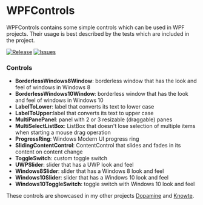 # WPFControls

WPFControls contains some simple controls which can be used in WPF projects.
Their usage is best described by the tests which are included in the project.

[![Release](https://img.shields.io/github/release/digimezzo/WPFControls.svg?style=flat-square)](https://github.com/digimezzo/WPFControls/releases/latest)
[![Issues](https://img.shields.io/github/issues/digimezzo/WPFControls.svg?style=flat-square)](https://github.com/digimezzo/WPFControls/issues)

### Controls ###

- **BorderlessWindows8Window**: borderless window that has the look and feel of windows in Windows 8
- **BorderlessWindows10Window**: borderless window that has the look and feel of windows in Windows 10
- **LabelToLower**: label that converts its text to lower case
- **LabelToUpper**:label that converts its text to upper case
- **MultiPanePanel**: panel with 2 or 3 resizable (draggable) panes
- **MultiSelectListBox**: ListBox that doesn't lose selection of multiple items when starting a mouse drag operation
- **ProgressRing**: Windows Modern UI progress ring
- **SlidingContentControl**: ContentControl that slides and fades in its content on content change
- **ToggleSwitch**: custom toggle switch
- **UWPSlider**: slider that has a UWP look and feel
- **Windows8Slider**:  slider that has a Windows 8 look and feel
- **Windows10Slider**: slider that has a Windows 10 look and feel
- **Windows10ToggleSwitch**: toggle switch with Windows 10 look and feel

These controls are showcased in my other projects [Dopamine](https://github.com/digimezzo/Dopamine) and [Knowte](https://github.com/digimezzo/Knowte).
